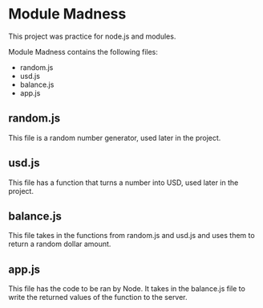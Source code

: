 # Module Madness

This project was practice for node.js and modules.

Module Madness contains the following files:
- random.js
- usd.js
- balance.js
- app.js

## random.js
This file is a random number generator, used later in the project.

## usd.js
This file has a function that turns a number into USD, used later in the project.

## balance.js
This file takes in the functions from random.js and usd.js and uses them to return a
random dollar amount.

## app.js
This file has the code to be ran by Node. It takes in the balance.js file to write the
returned values of the function to the server.
